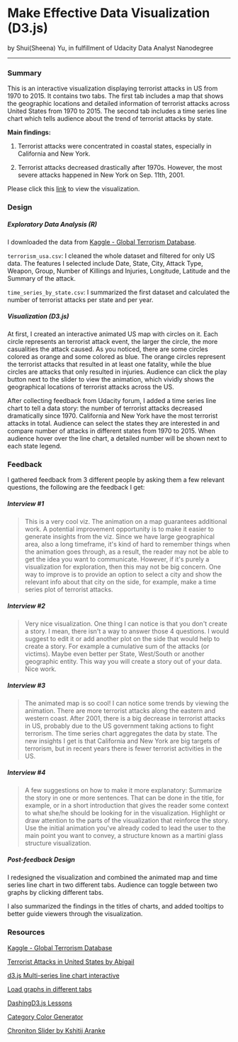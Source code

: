 # Make Effective Data Visualization (D3.js)

by Shui(Sheena) Yu, in fulfillment of Udacity Data Analyst Nanodegree

* * *

### Summary
This is an interactive visualization displaying terrorist attacks in US from 1970 to 2015. It contains two tabs. The first tab 
includes a map that shows the geographic locations and detailed information of terrorist attacks across United States 
from 1970 to 2015. The second tab includes a time series line chart which tells audience about the trend of terrorist 
attacks by state.

**Main findings:** 

1. Terrorist attacks were concentrated in coastal states, especially in California and New York.

2. Terrorist attacks decreased drastically after 1970s. However, the most severe attacks happened in New York on Sep. 11th, 2001.

Please click this [link](http://cdn.rawgit.com/SheenaYu/Udacity-DAND_Project6/dba64a3f/index.html) to view the visualization.
 
### Design

##### Exploratory Data Analysis (R)

I downloaded the data from [Kaggle - Global Terrorism Database](https://www.kaggle.com/START-UMD/gtd). 

`terrorism_usa.csv`: I cleaned the whole dataset and filtered for only US data. The features I selected include Date, State, City, Attack Type, Weapon, Group, Number of 
Killings and Injuries, Longitude, Latitude and the Summary of the attack. 

`time_series_by_state.csv`: I summarized the first dataset and calculated the number of terrorist attacks per state and per year.

##### Visualization (D3.js)

At first, I created an interactive animated US map with circles on it. Each circle represents an terrorist attack event, the larger
 the circle, the more casualities the attack caused. As you noticed, there are some circles colored as orange and some colored as 
 blue. The orange circles represent the terrorist attacks that resulted in at least one fatality, while the blue circles are 
 attacks that only resulted in injuries. Audience can click the play button next to the slider to view the animation, which vividly shows the 
 geographical locations of terrorist attacks across the US. 
 
After collecting feedback from Udacity forum, I added a time series line chart to tell a data story: the number of terrorist 
attacks decreased dramatically since 1970. California and New York have the most terrorist attacks in total. Audience can select 
the states they are interested in and compare number of attacks in different states from 1970 to 2015. When audience hover 
over the line chart, a detailed number will be shown next to each state legend.

### Feedback

I gathered feedback from 3 different people by asking them a few relevant questions, the following are the feedback I get:

##### Interview #1

> This is a very cool viz. The animation on a map guarantees additional work. A potential improvement opportunity is 
to make it easier to generate insights from the viz. Since we have large geographical area, also a long timeframe, 
it's kind of hard to remember things when the animation goes through, as a result, the reader may not be able to get 
the idea you want to communicate. However, if it's purely a visualization for exploration, then this may not be big concern. 
One way to improve is to provide an option to select a city and show the relevant info about that city on the side, for example, make a time series plot of terrorist attacks.

##### Interview #2

> Very nice visualization. One thing I can notice is that you don't create a story. I mean, there isn't a way to answer those 4 questions. 
I would suggest to edit it or add another plot on the side that would help to create a story. For example a cumulative sum 
of the attacks (or victims). Maybe even better per State, West/South or another geographic entity. 
This way you will create a story out of your data. Nice work.

##### Interview #3

> The animated map is so cool! I can notice some trends by viewing the animation. There are more terrorist attacks along the eastern 
and western coast. After 2001, there is a big decrease in terrorist attacks in US, probably due to the US government taking actions 
to fight terrorism. The time series chart aggregates the data by state. The new insights I get is that California and New York 
are big targets of terrorism, but in recent years there is fewer terrorist activities in the US. 

##### Interview #4

> A few suggestions on how to make it more explanatory: Summarize the story in one or more sentences. That can be done in the title, for example, or in a short introduction that gives the reader some context to what she/he should be looking for in the visualization. Highlight or draw attention to the parts of the visualization that reinforce the story.
Use the initial animation you've already coded to lead the user to the main point you want to convey, a structure known as a martini glass structure visualization.


##### Post-feedback Design

I redesigned the visualization and combined the animated map and time series line chart in two different tabs. Audience can 
toggle between two graphs by clicking different tabs. 

I also summarized the findings in the titles of charts, and added tooltips to better guide viewers through the visualization.

### Resources

[Kaggle - Global Terrorism Database](https://www.kaggle.com/START-UMD/gtd)

[Terrorist Attacks in United States by Abigail](https://www.kaggle.com/abigaillarion/terrorist-attacks-in-united-states)

[d3.js Multi-series line chart interactive](http://bl.ocks.org/DStruths/9c042e3a6b66048b5bd4)

[Load graphs in different tabs](http://bl.ocks.org/widged/4561185)

[DashingD3.js Lessons](https://www.dashingd3js.com/lessons/)

[Category Color Generator](http://jnnnnn.github.io/category-colors-constrained.html)

[Chroniton Slider by Kshitij Aranke](https://github.com/arankek/chroniton)







